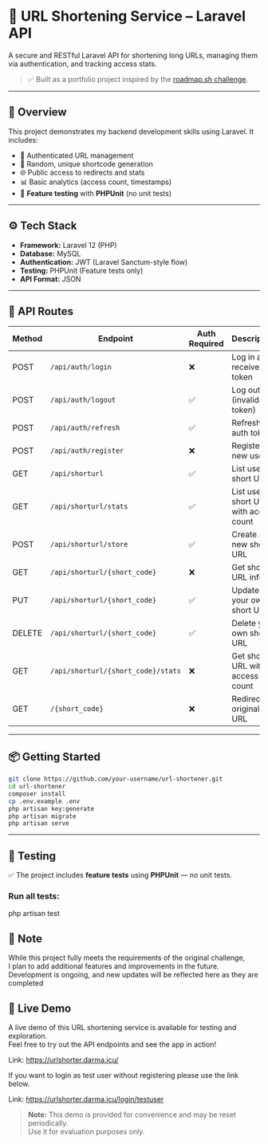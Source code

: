 # 🔗 URL Shortening Service – Laravel API

A secure and RESTful Laravel API for shortening long URLs, managing them via authentication, and tracking access stats.

> ✅ Built as a portfolio project inspired by the [roadmap.sh challenge](https://roadmap.sh/projects/url-shortening-service).

---

## 📌 Overview

This project demonstrates my backend development skills using Laravel. It includes:

- 🔐 Authenticated URL management
- 🔗 Random, unique shortcode generation
- 🌐 Public access to redirects and stats
- 📊 Basic analytics (access count, timestamps)
- 🧪 **Feature testing** with **PHPUnit** (no unit tests)

---

## ⚙️ Tech Stack

- **Framework:** Laravel 12 (PHP)
- **Database:** MySQL
- **Authentication:** JWT (Laravel Sanctum-style flow)
- **Testing:** PHPUnit (Feature tests only)
- **API Format:** JSON

---

## 🔗 API Routes

| Method | Endpoint                      | Auth Required | Description                          |
|--------|------------------------------|---------------|------------------------------------|
| POST   | `/api/auth/login`             | ❌            | Log in and receive token            |
| POST   | `/api/auth/logout`            | ✅            | Log out (invalidate token)          |
| POST   | `/api/auth/refresh`           | ✅            | Refresh auth token                  |
| POST   | `/api/auth/register`          | ❌            | Register a new user                 |
| GET    | `/api/shorturl`               | ✅            | List user's short URLs              |
| GET    | `/api/shorturl/stats`         | ✅            | List user's short URLs with access count |
| POST   | `/api/shorturl/store`         | ✅            | Create a new short URL              |
| GET    | `/api/shorturl/{short_code}`  | ❌            | Get short URL info                  |
| PUT    | `/api/shorturl/{short_code}`  | ✅            | Update your own short URL           |
| DELETE | `/api/shorturl/{short_code}`  | ✅            | Delete your own short URL           |
| GET    | `/api/shorturl/{short_code}/stats` | ❌      | Get short URL with access count    |
| GET    | `/{short_code}`               | ❌            | Redirect to original URL            |


---

## 📦 Getting Started

```bash
git clone https://github.com/your-username/url-shortener.git
cd url-shortener
composer install
cp .env.example .env
php artisan key:generate
php artisan migrate
php artisan serve
```

---

## 🧪 Testing

✅ The project includes **feature tests** using **PHPUnit** — no unit tests.

### Run all tests:

php artisan test

## 📝 Note

While this project fully meets the requirements of the original challenge,  
I plan to add additional features and improvements in the future.  
Development is ongoing, and new updates will be reflected here as they are completed

## 🚀 Live Demo

A live demo of this URL shortening service is available for testing and exploration.  
Feel free to try out the API endpoints and see the app in action!

Link: https://urlshorter.darma.icu/

If you want to login as test user without registering please use the link below.

Link: https://urlshorter.darma.icu/login/testuser

> **Note:** This demo is provided for convenience and may be reset periodically.  
> Use it for evaluation purposes only.

